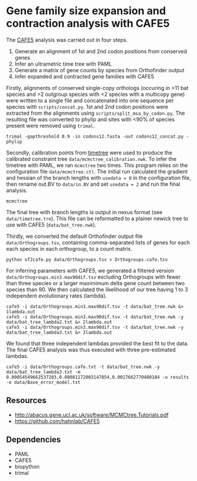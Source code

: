 # Gene family size expansion and contraction analysis with CAFE5

The [CAFE5](https://github.com/hahnlab/CAFE5) analysis was carried out in four steps.

1. Generate an alignment of 1st and 2nd codon positions from conserved genes
2. Infer an ultrametric time tree with PAML
3. Generate a matrix of gene counts by species from Orthofinder output
4. Infer expanded and contracted gene families with CAFE5


Firstly, alignments of conserved single-copy orthologs (occuring in >11 bat species and >2 outgroup species with <2 species with a multicopy gene) were written to a single file and concatenated into one sequence per species with `scripts/concat.py`. 1st and 2nd codon positions were extracted from the alignments using `scripts/split_msa_by_codon.py`. The resulting file was converted to phylip and sites with <90% of species present were removed using `trimal`.

```
trimal -gapthreshold 0.9 -in codons12.fasta -out codons12_concat.py -phylip
```  

Secondly, calibration points from [timetree](http://timetree.org/) were used to produce the calibrated constraint tree `data/mcmctree_calibration.nwk`. To infer the timetree with PAML, we ran `mcmctree` two times. This program relies on the configuration file `data/mcmctree.ctl`. The initial run calculated the gradient and hessian of the branch lengths with `usedata = 0` in the configuration file, then rename out.BV to `data/in.BV` and set `usedata = 2` and run the final analysis.

```
mcmctree
```

The final tree with branch lengths is output in nexus format (see `data/timetree.tre`). This file can be reformatted to a plainer newick tree to use with CAFE5 (`data/bat_tree.nwk`).

Thirdly, we converted the default Orthofinder output file `data/Orthogroups.tsv`, containing comma-separated lists of genes for each each species in each orthogroup, to a count matrix. 

```
python of2cafe.py data/Orthogroups.tsv > Orthogroups.cafe.tsv
```

For inferring parameters with CAFE5, we generated a filtered version `data/Orthogroups.min3.max90dif.tsv` excluding Orthogroups with fewer than three species or a larger maximimum delta gene count between two species than 90. We then calculated the likelihood of our tree having 1 to 3 independent evolutionary rates (lambda).

```
cafe5 -i data/Orthogroups.min3.max90dif.tsv -t data/bat_tree.nwk &> 1lambda.out
cafe5 -i data/Orthogroups.min3.max90dif.tsv -t data/bat_tree.nwk -y data/bat_tree_lambda2.txt &> 2lambda.out
cafe5 -i data/Orthogroups.min3.max90dif.tsv -t data/bat_tree.nwk -y data/bat_tree_lambda3.txt &> 3lambda.out
```

We found that three independent lambdas provided the best fit to the data. The final CAFE5 analysis was thus executed with three pre-estimated lambdas.

```
cafe5 -i data/Orthogroups.cafe.txt -t data/bat_tree.nwk -y data/bat_tree_lambda3.txt -m 0.00054549662537203,0.00081172003147854,0.0017662770480184 -o results -e data/Base_error_model.txt
```

## Resources

* http://abacus.gene.ucl.ac.uk/software/MCMCtree.Tutorials.pdf
* https://github.com/hahnlab/CAFE5

## Dependencies

* PAML
* CAFE5
* biopython
* trimal
